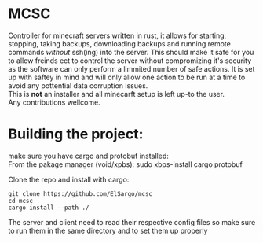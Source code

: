 # MCSC 
Controller for minecraft servers written in rust, it
allows for starting, stopping, taking backups, downloading 
backups and running remote commands _without_ ssh(ing) into the server.
This should make it safe for you to allow
freinds ect to control the server without compromizing it's security as the
software can only perform a limmited  number of safe actions.
It is set
up with saftey in mind and will only allow one action to be run at a time to
avoid any pottential data corruption issues.  
This is **not** an installer and all
minecarft setup is left up-to the user.  
Any contributions wellcome.


# Building the project:  
make sure you have cargo and protobuf installed:   
From the pakage manager (void/xpbs): sudo xbps-install cargo protobuf 

Clone the repo and install with cargo:   
```fish
git clone https://github.com/ElSargo/mcsc   
cd mcsc   
cargo install --path ./ 
```
The server and client need to read their respective config files so make sure to run them in the same directory and to set them up properly
